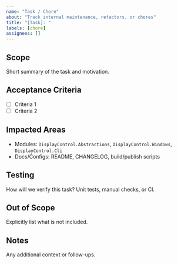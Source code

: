 ```yaml
---
name: "Task / Chore"
about: "Track internal maintenance, refactors, or chores"
title: "[Task]: "
labels: [chore]
assignees: []
---
```


## Scope
Short summary of the task and motivation.

## Acceptance Criteria
- [ ] Criteria 1
- [ ] Criteria 2

## Impacted Areas
- Modules: `DisplayControl.Abstractions`, `DisplayControl.Windows`, `DisplayControl.Cli`
- Docs/Configs: README, CHANGELOG, build/publish scripts

## Testing
How will we verify this task? Unit tests, manual checks, or CI.

## Out of Scope
Explicitly list what is not included.

## Notes
Any additional context or follow-ups.

